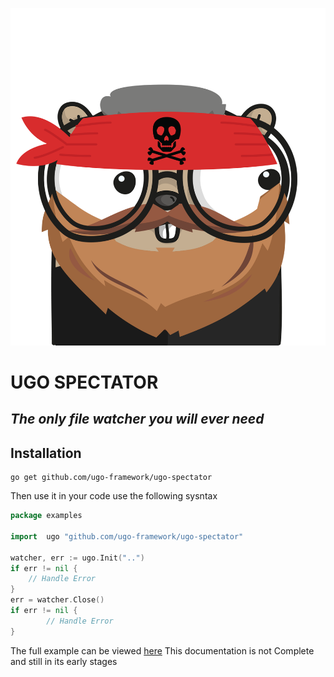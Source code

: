 <p style="text-align:center">
    <img src="./assets/ugo-spectator.png" alt="ugo spectator logo">
</p>

# UGO SPECTATOR
## _The only file watcher you will ever need_

## Installation
```shell script
go get github.com/ugo-framework/ugo-spectator
```

Then use it in your code use the following sysntax
```go
package examples

import 	ugo "github.com/ugo-framework/ugo-spectator"

watcher, err := ugo.Init("..")
if err != nil {
    // Handle Error
}
err = watcher.Close()
if err != nil {
		// Handle Error
}
```
The full example can be viewed [here](./examples/example.go)
This documentation is not Complete and still in its early stages

